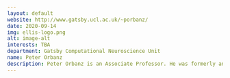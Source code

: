 ```yaml
---
layout: default
website: http://www.gatsby.ucl.ac.uk/~porbanz/
date: 2020-09-14
img: ellis-logo.png
alt: image-alt
interests: TBA
department: Gatsby Computational Neuroscience Unit
name: Peter Orbanz
description: Peter Orbanz is an Associate Professor. He was formerly an Associate Professor at Columbia, and a visiting faculty, MSR New England. His research focusses on network and relational data, Bayesian nonparametrics, and the statistics of highly interdependent variables. He has two graduated PhD students, and currently supervises one PhD and one postdoc. He has been awarded circa one million GBP in funding as a PI from funding bodies in the United Kingdom and the USA. He is regularly an area chair for NeurIPS, ICML, AISTATS. His collaborators include Yee Whye Teh (Oxford), Ismael Castillo (Paris VI), Ryan Adams (Princeton), David Blei (Columbia), and Christian Borgs and Jennifer Chayes (UC Berkeley).
---
```

